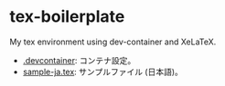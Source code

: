 # tex-boilerplate

My tex environment using dev-container and XeLaTeX.

- [.devcontainer](.devcontainer): コンテナ設定。
- [sample-ja.tex](sample-ja.tex): サンプルファイル (日本語)。
